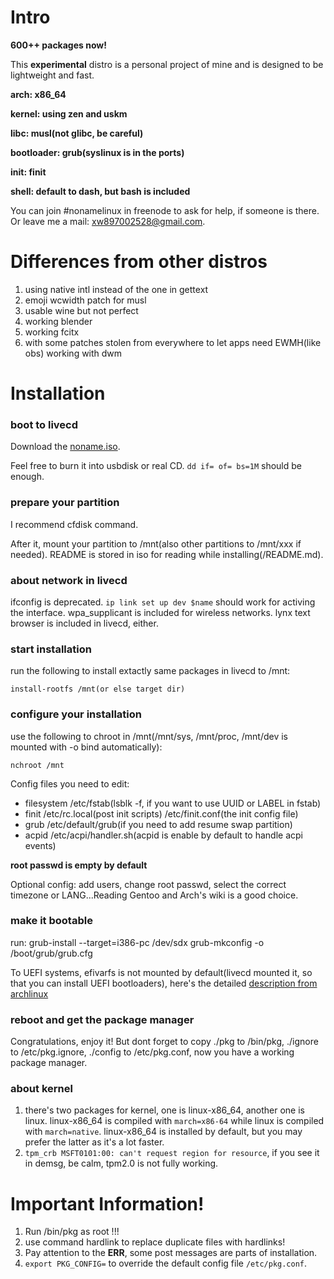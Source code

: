 # Intro

**600++ packages now!**

This **experimental** distro is a personal project of mine and is designed to be lightweight and fast.

**arch: x86_64**

**kernel: using zen and uskm**

**libc: musl(not glibc, be careful)**

**bootloader: grub(syslinux is in the ports)**

**init: finit**

**shell: default to dash, but bash is included**

You can join #nonamelinux in freenode to ask for help, if someone is there. Or leave me a mail: xw897002528@gmail.com.

# Differences from other distros

1. using native intl instead of the one in gettext
2. emoji wcwidth patch for musl
3. usable wine but not perfect
4. working blender
5. working fcitx
6. with some patches stolen from everywhere to let apps need EWMH(like obs) working with dwm

# Installation

### boot to livecd
Download the [noname.iso](https://my.pcloud.com/publink/show?code=kZXEMTZpLoGyohz5bS7XnjSbwD2kSVYBUwV).

Feel free to burn it into usbdisk or real CD. `dd if= of= bs=1M` should be enough.

### prepare your partition
I recommend cfdisk command.

After it, mount your partition to /mnt(also other partitions to /mnt/xxx if needed). README is stored in iso for reading while installing(/README.md).

### about network in livecd
ifconfig is deprecated.
`ip link set up dev $name` should work for activing the interface.
wpa_supplicant is included for wireless networks.
lynx text browser is included in livecd, either.

### start installation
run the following to install extactly same packages in livecd to /mnt:
```
install-rootfs /mnt(or else target dir)
```

### configure your installation
use the following to chroot in /mnt(/mnt/sys, /mnt/proc, /mnt/dev is mounted with -o bind automatically):
```
nchroot /mnt
```

Config files you need to edit:
+ filesystem
/etc/fstab(lsblk -f, if you want to use UUID or LABEL in fstab)
+ finit
/etc/rc.local(post init scripts)
/etc/finit.conf(the init config file)
+ grub
/etc/default/grub(if you need to add resume swap partition)
+ acpid
/etc/acpi/handler.sh(acpid is enable by default to handle acpi events)

**root passwd is empty by default**

Optional config: add users, change root passwd, select the correct timezone or LANG...Reading Gentoo and Arch's wiki is a good choice.

### make it bootable
run: grub-install --target=i386-pc /dev/sdx
     grub-mkconfig -o /boot/grub/grub.cfg

To UEFI systems, efivarfs is not mounted by default(livecd mounted it, so that you can install UEFI bootloaders), here's the detailed [description from archlinux](https://wiki.archlinux.org/index.php/Unified_Extensible_Firmware_Interface#Mount_efivarfs)

### reboot and get the package manager
Congratulations, enjoy it! But dont forget to copy ./pkg to /bin/pkg, ./ignore to /etc/pkg.ignore, ./config to /etc/pkg.conf, now you have a working package manager.

### about kernel
1. there's two packages for kernel, one is linux-x86_64, another one is linux.
linux-x86_64 is compiled with `march=x86-64` while linux is compiled with `march=native`. linux-x86_64 is installed by default, but you may prefer the latter as it's a lot faster.
2. ```tpm_crb MSFT0101:00: can't request region for resource```, if you see it in demsg, be calm, tpm2.0 is not fully working.


# Important Information!
1. Run /bin/pkg as root !!!
2. use command hardlink to replace duplicate files with hardlinks!
3. Pay attention to the **ERR**, some post messages are parts of installation.
4. `export PKG_CONFIG=` to override the default config file `/etc/pkg.conf`.
